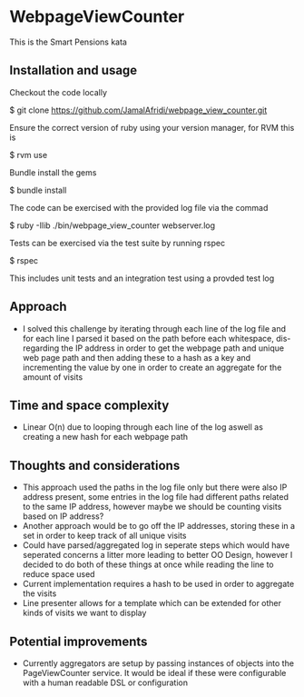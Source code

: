 # WebpageViewCounter

This is the Smart Pensions kata 

## Installation and usage

Checkout the code locally
  
  $ git clone https://github.com/JamalAfridi/webpage_view_counter.git
  
 Ensure the correct version of ruby using your version manager, for RVM this is
 
  $ rvm use
  
Bundle install the gems

  $ bundle install
  
The code can be exercised with the provided log file via the commad

  $ ruby -Ilib ./bin/webpage_view_counter webserver.log
  
Tests can be exercised via the test suite by running rspec

  $ rspec
  
This includes unit tests and an integration test using a provded test log

## Approach
- I solved this challenge by iterating through each line of the log file and for each
line I parsed it based on the path before each whitespace, dis-regarding the IP address in order to get the webpage path and unique web page path and then adding
these to a hash as a key and incrementing the value by one in order to create an aggregate for the amount of visits 

## Time and space complexity
- Linear O(n) due to looping through each line of the log aswell as creating a new hash for each webpage path

## Thoughts and considerations
- This approach used the paths in the log file only but there were also IP address present, some entries in the log file had different paths related to the same IP address, however maybe we should be counting visits based on IP address?
- Another approach would be to go off the IP addresses, storing these in a set in order to keep track of all unique visits 
- Could have parsed/aggregated log in seperate steps which would have seperated concerns a litter more leading to better OO Design, however I decided to do both of these things at once while reading the line to reduce space used
- Current implementation requires a hash to be used in order to aggregate the visits
- Line presenter allows for a template which can be extended for other kinds of visits we want to display

## Potential improvements
- Currently aggregators are setup by passing instances of objects into the PageViewCounter service. It would be ideal if these were configurable with a human readable DSL or configuration 
